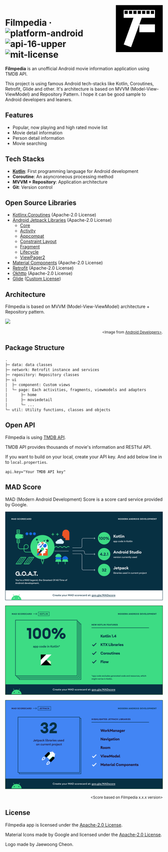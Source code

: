 <img alt="logo" src="./art/filmpedia_logo.png" align="right" width="150" />

# Filmpedia &middot; ![platform-android](https://img.shields.io/badge/Platform-Android-green?logo=android&logoColor=green) ![api-16-upper](https://img.shields.io/badge/API-16%2B-green?logo=android&logoColor=green) ![mit-license](https://img.shields.io/badge/License-MIT-blue?logo=apache&logoColor=blue)

**Filmpedia** is an unofficial Android movie information application using TMDB API.

This project is using famous Android tech-stacks like Kotlin, Coroutines, Retrofit, Glide and other.
It's architecture is based on MVVM (Model-View-ViewModel) and Repository Pattern.
I hope it can be good sample to Android developers and leaners.

## Features

- Popular, now playing and high rated movie list
- Movie detail information
- Person detail information
- Movie searching

## Tech Stacks

- **[Kotlin](https://github.com/JetBrains/kotlin)**: First programming language for Android development
- **Coroutine**: An asyncroneous processing method
- **MVVM + Repository**: Application architecture
- **Git**: Version control

## Open Source Libraries

- [Kotlinx.Coroutines](https://github.com/Kotlin/kotlinx.coroutines) (Apache-2.0 License)
- [Android Jetpack Libraries](https://github.com/androidx/androidx) (Apache-2.0 License)
  - [Core](https://github.com/androidx/androidx/tree/androidx-main/core)
  - [Activity](https://github.com/androidx/androidx/tree/androidx-main/activity)
  - [Appcompat](https://github.com/androidx/androidx/tree/androidx-main/appcompat)
  - [Constraint Layout](https://github.com/androidx/constraintlayout)
  - [Fragment](https://github.com/androidx/androidx/tree/androidx-main/fragment)
  - [Lifecycle](https://github.com/androidx/androidx/tree/androidx-main/lifecycle)
  - [ViewPager2](https://github.com/androidx/androidx/tree/androidx-main/viewpager2)
- [Material Components](https://github.com/material-components/material-components-android) (Apache-2.0 License)
- [Retrofit](https://github.com/square/retrofit) (Apache-2.0 License)
- [Okhttp](https://github.com/square/okhttp) (Apache-2.0 License)
- [Glide](https://github.com/bumptech/glide) ([Custom License](https://github.com/bumptech/glide/blob/master/LICENSE))

## Architecture

Filmpedia is based on MVVM (Model-View-ViewModel) architecture + Repository pattern.

![](https://developer.android.com/topic/libraries/architecture/images/final-architecture.png)
<div align="right">
    <small>
        &lt;Image from <a href="https://developer.android.com/jetpack/guide?gclid=CjwKCAjw1JeJBhB9EiwAV612y_g-BW7h2BTGnW3IppKi9ZqdxaOpgKO02VhcRUCzH-7ECMUs7Q7F9RoCcbQQAvD_BwE&gclsrc=aw.ds">Android Developers&gt;</a>.
    </small>
</div>

## Package Structure

```
.
├─ data: data classes
├─ network: Retrofit instance and services
├─ repository: Repository classes
├─ ui
│  ├─ component: Custom views
│  └─ page: Each activities, fragments, viewmodels and adapters
│      ├─ home
│      ├─ moviedetail
│      └─ ...
└─ util: Utility functions, classes and objects
```

## Open API

Filmpedia is using [TMDB API](https://developers.themoviedb.org/3).

TMDB API provides thousands of movie's information and RESTful API.

If you want to build on your local, create your API key.
And add below line in to `local.properties`.

```
api.key="Your TMDB API key"
```

## MAD Score

MAD (Modern Android Development) Score is a score card service provided by Google.

![madscore-summary](./madscore/summary.png)

![madscore-kotlin](./madscore/kotlin.png)

![madscore-jetpack](./madscore/jetpack.png)

<div align="right">
    <small>
        &lt;Score based on Filmpedia x.x.x version&gt;
    </small>
</div>

## License

Filmpedia app is licensed under the [Apache-2.0 License](./LICENSE).

Material Icons made by Google and licensed under the [Apache-2.0 License](http://www.apache.org/licenses/LICENSE-2.0.txt).

Logo made by Jaewoong Cheon.
